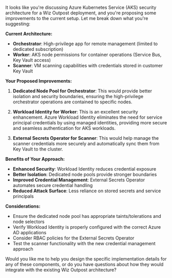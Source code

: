 It looks like you're discussing Azure Kubernetes Service (AKS) security architecture for a Wiz Outpost deployment, and you're proposing some improvements to the current setup. Let me break down what you're suggesting:

**Current Architecture:**
- **Orchestrator**: High-privilege app for remote management (limited to dedicated subscription)
- **Worker**: AKS node permissions for container operations (Service Bus, Key Vault access)
- **Scanner**: VM scanning capabilities with credentials stored in customer Key Vault

**Your Proposed Improvements:**

1. **Dedicated Node Pool for Orchestrator**: This would provide better isolation and security boundaries, ensuring the high-privilege orchestrator operations are contained to specific nodes.

2. **Workload Identity for Worker**: This is an excellent security enhancement. Azure Workload Identity eliminates the need for service principal credentials by using managed identities, providing more secure and seamless authentication for AKS workloads.

3. **External Secrets Operator for Scanner**: This would help manage the scanner credentials more securely and automatically sync them from Key Vault to the cluster.

**Benefits of Your Approach:**
- **Enhanced Security**: Workload Identity reduces credential exposure
- **Better Isolation**: Dedicated node pools provide stronger boundaries
- **Improved Credential Management**: External Secrets Operator automates secure credential handling
- **Reduced Attack Surface**: Less reliance on stored secrets and service principals

**Considerations:**
- Ensure the dedicated node pool has appropriate taints/tolerations and node selectors
- Verify Workload Identity is properly configured with the correct Azure AD applications
- Consider RBAC policies for the External Secrets Operator
- Test the scanner functionality with the new credential management approach

Would you like me to help you design the specific implementation details for any of these components, or do you have questions about how they would integrate with the existing Wiz Outpost architecture?